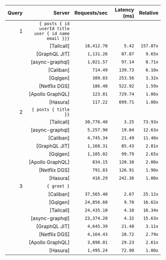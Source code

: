 <!-- PERFORMANCE_RESULTS_START -->

| Query | Server | Requests/sec | Latency (ms) | Relative |
|-------:|--------:|--------------:|--------------:|---------:|
| 1 | `{ posts { id userId title user { id name email }}}` |
|| [Tailcall] | `18,412.70` | `5.42` | `157.07x` |
|| [GraphQL JIT] | `1,131.26` | `87.87` | `9.65x` |
|| [async-graphql] | `1,021.57` | `97.14` | `8.71x` |
|| [Caliban] | `714.49` | `139.73` | `6.10x` |
|| [Gqlgen] | `389.03` | `253.56` | `3.32x` |
|| [Netflix DGS] | `186.48` | `522.92` | `1.59x` |
|| [Apollo GraphQL] | `123.81` | `729.74` | `1.06x` |
|| [Hasura] | `117.22` | `699.71` | `1.00x` |
| 2 | `{ posts { title }}` |
|| [Tailcall] | `30,776.40` | `3.25` | `73.93x` |
|| [async-graphql] | `5,257.90` | `19.04` | `12.63x` |
|| [Caliban] | `4,745.34` | `21.49` | `11.40x` |
|| [GraphQL JIT] | `1,168.31` | `85.43` | `2.81x` |
|| [Gqlgen] | `1,105.02` | `99.79` | `2.65x` |
|| [Apollo GraphQL] | `834.15` | `120.38` | `2.00x` |
|| [Netflix DGS] | `791.83` | `126.91` | `1.90x` |
|| [Hasura] | `416.29` | `242.36` | `1.00x` |
| 3 | `{ greet }` |
|| [Caliban] | `37,565.40` | `2.67` | `25.12x` |
|| [Gqlgen] | `24,856.60` | `9.70` | `16.62x` |
|| [Tailcall] | `24,435.10` | `4.10` | `16.34x` |
|| [async-graphql] | `23,374.20` | `4.32` | `15.63x` |
|| [GraphQL JIT] | `4,645.39` | `21.48` | `3.11x` |
|| [Netflix DGS] | `4,164.43` | `28.72` | `2.79x` |
|| [Apollo GraphQL] | `3,898.01` | `29.23` | `2.61x` |
|| [Hasura] | `1,495.24` | `72.90` | `1.00x` |

<!-- PERFORMANCE_RESULTS_END -->

